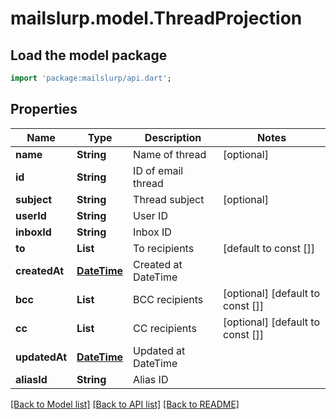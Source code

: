 # mailslurp.model.ThreadProjection

## Load the model package
```dart
import 'package:mailslurp/api.dart';
```

## Properties
Name | Type | Description | Notes
------------ | ------------- | ------------- | -------------
**name** | **String** | Name of thread | [optional] 
**id** | **String** | ID of email thread | 
**subject** | **String** | Thread subject | [optional] 
**userId** | **String** | User ID | 
**inboxId** | **String** | Inbox ID | 
**to** | **List<String>** | To recipients | [default to const []]
**createdAt** | [**DateTime**](DateTime) | Created at DateTime | 
**bcc** | **List<String>** | BCC recipients | [optional] [default to const []]
**cc** | **List<String>** | CC recipients | [optional] [default to const []]
**updatedAt** | [**DateTime**](DateTime) | Updated at DateTime | 
**aliasId** | **String** | Alias ID | 

[[Back to Model list]](../README#documentation-for-models) [[Back to API list]](../README#documentation-for-api-endpoints) [[Back to README]](../README)


